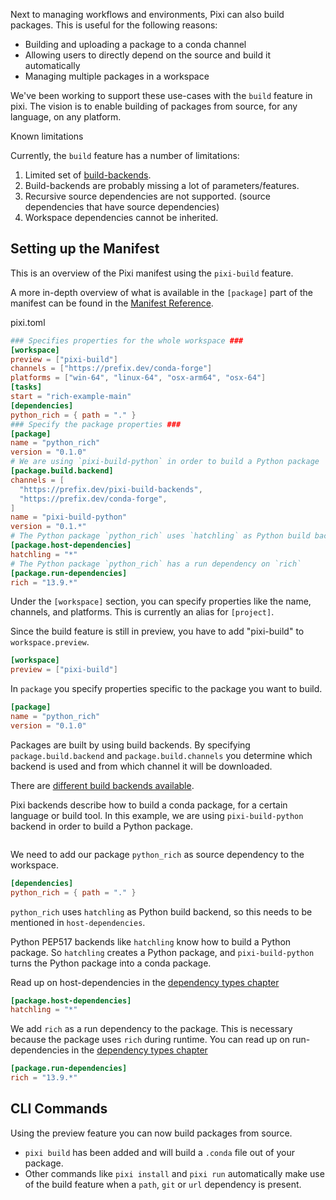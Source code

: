 Next to managing workflows and environments, Pixi can also build packages. This is useful for the following reasons:

- Building and uploading a package to a conda channel
- Allowing users to directly depend on the source and build it automatically
- Managing multiple packages in a workspace

We've been working to support these use-cases with the `build` feature in pixi. The vision is to enable building of packages from source, for any language, on any platform.

Known limitations

Currently, the `build` feature has a number of limitations:

1. Limited set of [build-backends](https://github.com/prefix-dev/pixi-build-backends).
1. Build-backends are probably missing a lot of parameters/features.
1. Recursive source dependencies are not supported. (source dependencies that have source dependencies)
1. Workspace dependencies cannot be inherited.

## Setting up the Manifest

This is an overview of the Pixi manifest using the `pixi-build` feature.

A more in-depth overview of what is available in the `[package]` part of the manifest can be found in the [Manifest Reference](../../reference/pixi_manifest/#the-package-section).

pixi.toml

```toml
### Specifies properties for the whole workspace ###
[workspace]
preview = ["pixi-build"]
channels = ["https://prefix.dev/conda-forge"]
platforms = ["win-64", "linux-64", "osx-arm64", "osx-64"]
[tasks]
start = "rich-example-main"
[dependencies]
python_rich = { path = "." }
### Specify the package properties ###
[package]
name = "python_rich"
version = "0.1.0"
# We are using `pixi-build-python` in order to build a Python package
[package.build.backend]
channels = [
  "https://prefix.dev/pixi-build-backends",
  "https://prefix.dev/conda-forge",
]
name = "pixi-build-python"
version = "0.1.*"
# The Python package `python_rich` uses `hatchling` as Python build backend
[package.host-dependencies]
hatchling = "*"
# The Python package `python_rich` has a run dependency on `rich`
[package.run-dependencies]
rich = "13.9.*"

```

Under the `[workspace]` section, you can specify properties like the name, channels, and platforms. This is currently an alias for `[project]`.

Since the build feature is still in preview, you have to add "pixi-build" to `workspace.preview`.

```toml
[workspace]
preview = ["pixi-build"]

```

In `package` you specify properties specific to the package you want to build.

```toml
[package]
name = "python_rich"
version = "0.1.0"

```

Packages are built by using build backends. By specifying `package.build.backend` and `package.build.channels` you determine which backend is used and from which channel it will be downloaded.

There are [different build backends available](https://prefix-dev.github.io/pixi-build-backends/).

Pixi backends describe how to build a conda package, for a certain language or build tool. In this example, we are using `pixi-build-python` backend in order to build a Python package.

```toml


```

We need to add our package `python_rich` as source dependency to the workspace.

```toml
[dependencies]
python_rich = { path = "." }

```

`python_rich` uses `hatchling` as Python build backend, so this needs to be mentioned in `host-dependencies`.

Python PEP517 backends like `hatchling` know how to build a Python package. So `hatchling` creates a Python package, and `pixi-build-python` turns the Python package into a conda package.

Read up on host-dependencies in the [dependency types chapter](../dependency_types/#host-dependencies)

```toml
[package.host-dependencies]
hatchling = "*"

```

We add `rich` as a run dependency to the package. This is necessary because the package uses `rich` during runtime. You can read up on run-dependencies in the [dependency types chapter](../dependency_types/#dependencies-run-dependencies)

```toml
[package.run-dependencies]
rich = "13.9.*"

```

## CLI Commands

Using the preview feature you can now build packages from source.

- `pixi build` has been added and will build a `.conda` file out of your package.
- Other commands like `pixi install` and `pixi run` automatically make use of the build feature when a `path`, `git` or `url` dependency is present.
